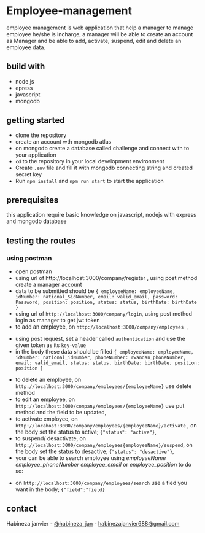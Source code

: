 # Employee-management

employee management is web application that help a manager to manage employee he/she is incharge, a manager will be able to create an account as Manager and be able to add, activate, suspend, edit and delete an employee data.

## build with

* node.js
* epress
* javascript
* mongodb

## getting started 

- clone the repository
- create an account wth mongodb atlas
- on mongodb create a database called challenge and connect with to your application
- `cd` to the repository in your local development environment
- Create `.env` file and fill it with mongodb connecting string and created secret key
- Run `npm install` and `npm run start` to start the application 

## prerequisites 

this application require basic knowledge on javascript, nodejs with express and mongodb database

## testing the routes

### using postman

- open postman
- using url of http://localhost:3000/company/register , using post method create a manager account
- data to be submitted should be
`{
    employeeName: employeeName,
    idNumber: national_SidNumber,
    email: valid_email,
    password: Password,
    position: position,
    status: status,
    birthDate: birthDate
}`
- using url of `http://localhost:3000/company/login`, using post method login as manager to get jwt token
- to add an employee, on `http://localhost:3000/company/employees `, 
* using post request, set a header called `authentication` and use the given token as its `key-value`
* in the body these data should be filled
`{
    employeeName: employeeName,
    idNumber: national_idNumber,
    phoneNumber: rwandan_phoneNumber,
    email: valid_email,
    status: status,
    birthDate: birthDate,
    position: position
}`
- to delete an employee, on `http://localhost:3000/company/employees/{employeeName}` use delete method
- to edit an employee, on `http://localhost:3000/company/employees/{employeeName}`  use put method and the field to be updated,
- to activate employee, on `http://locahost:3000/company/employees/{employeeName}/activate` , on the body set the status to active; `{"status": "active"}`,
- to suspend/ desactivate, on `http://localhost:3000/company/employees{employeeName}/suspend`, on the body set the status to desactive; `{"status": "desactive"}`,
- your can be able to search employee using *employeeName* *employee_phoneNumber* *employee_email* or *employee_position* to do so: 
* on `http://localhost:3000/company/employees/search` use a fied you want in the body; `{"field":"field}`

## contact

Habineza janvier - [@habineza_jan](https://twitter.com/habineza_jan) - habinezajanvier688@gmail.com